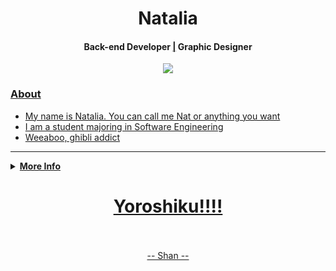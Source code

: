 <h1 align="center">Natalia</h1>
<h4 align="center">Back-end Developer <a href="/">|</a> Graphic Designer<a href="/"></h4>

<div align="center">
	<img src="https://raw.githubusercontent.com/Shanatta/nata/main/kaori.gif">
</div>
	
### About
- My name is Natalia. You can call me Nat or anything you want
- I am a student majoring in Software Engineering
- Weeaboo, ghibli addict
---------------------------------------------------------------------------------------------------------------------------------------------------------------------------------
	
<details>
 <summary><b>More Info</b></summary>

### What I Learned
![Languages](https://skillicons.dev/icons?i=python,django,html,boootstrap,cpp,go,java,vercel)
		
### Stats:
![](https://github-readme-stats.vercel.app/api?username=Shanatta&theme=dark&hide_border=true&include_all_commits=false&count_private=false)<br/>
![](https://github-readme-stats.vercel.app/api/top-langs/?username=Shanatta&theme=dark&hide_border=true&include_all_commits=false&count_private=false&layout=compact)
![](https://github-readme-streak-stats.herokuapp.com/?user=Shanatta&theme=dark&hide_border=true)<br/>
 </details>

<div align="center">
  <h1>Yoroshiku!!!!</h1> 
   <br>
   <br>
    <a href="github.com/shanatta" >-- Shan --</a>
 </div> 
